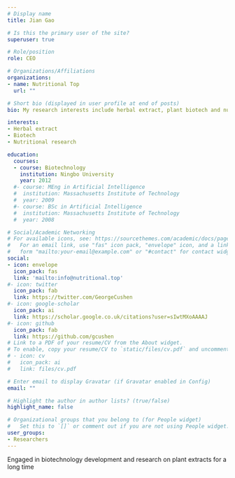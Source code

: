 ```yaml
---
# Display name
title: Jian Gao

# Is this the primary user of the site?
superuser: true

# Role/position
role: CEO

# Organizations/Affiliations
organizations:
- name: Nutritional Top
  url: ""

# Short bio (displayed in user profile at end of posts)
bio: My research interests include herbal extract, plant biotech and nutritional research.

interests:
- Herbal extract
- Biotech
- Nutritional research

education:
  courses:
  - course: Biotechnology
    institution: Ningbo University
    year: 2012
  #- course: MEng in Artificial Intelligence
  #  institution: Massachusetts Institute of Technology
  #  year: 2009
  #- course: BSc in Artificial Intelligence
  #  institution: Massachusetts Institute of Technology
  #  year: 2008

# Social/Academic Networking
# For available icons, see: https://sourcethemes.com/academic/docs/page-builder/#icons
#   For an email link, use "fas" icon pack, "envelope" icon, and a link in the
#   form "mailto:your-email@example.com" or "#contact" for contact widget.
social:
- icon: envelope
  icon_pack: fas
  link: 'mailto:info@nutritional.top'
#- icon: twitter
  icon_pack: fab
  link: https://twitter.com/GeorgeCushen
#- icon: google-scholar
  icon_pack: ai
  link: https://scholar.google.co.uk/citations?user=sIwtMXoAAAAJ
#- icon: github
  icon_pack: fab
  link: https://github.com/gcushen
# Link to a PDF of your resume/CV from the About widget.
# To enable, copy your resume/CV to `static/files/cv.pdf` and uncomment the lines below.
# - icon: cv
#   icon_pack: ai
#   link: files/cv.pdf

# Enter email to display Gravatar (if Gravatar enabled in Config)
email: ""

# Highlight the author in author lists? (true/false)
highlight_name: false

# Organizational groups that you belong to (for People widget)
#   Set this to `[]` or comment out if you are not using People widget.
user_groups:
- Researchers
---
```


Engaged in biotechnology development and research on plant extracts for a long time

